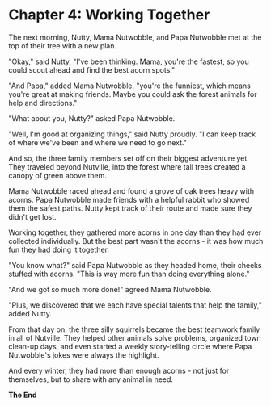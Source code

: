 # Chapter 4: Working Together

The next morning, Nutty, Mama Nutwobble, and Papa Nutwobble met at the top of their tree with a new plan.

"Okay," said Nutty, "I've been thinking. Mama, you're the fastest, so you could scout ahead and find the best acorn spots."

"And Papa," added Mama Nutwobble, "you're the funniest, which means you're great at making friends. Maybe you could ask the forest animals for help and directions."

"What about you, Nutty?" asked Papa Nutwobble.

"Well, I'm good at organizing things," said Nutty proudly. "I can keep track of where we've been and where we need to go next."

And so, the three family members set off on their biggest adventure yet. They traveled beyond Nutville, into the forest where tall trees created a canopy of green above them.

Mama Nutwobble raced ahead and found a grove of oak trees heavy with acorns. Papa Nutwobble made friends with a helpful rabbit who showed them the safest paths. Nutty kept track of their route and made sure they didn't get lost.

Working together, they gathered more acorns in one day than they had ever collected individually. But the best part wasn't the acorns - it was how much fun they had doing it together.

"You know what?" said Papa Nutwobble as they headed home, their cheeks stuffed with acorns. "This is way more fun than doing everything alone."

"And we got so much more done!" agreed Mama Nutwobble.

"Plus, we discovered that we each have special talents that help the family," added Nutty.

From that day on, the three silly squirrels became the best teamwork family in all of Nutville. They helped other animals solve problems, organized town clean-up days, and even started a weekly story-telling circle where Papa Nutwobble's jokes were always the highlight.

And every winter, they had more than enough acorns - not just for themselves, but to share with any animal in need.

**The End**
